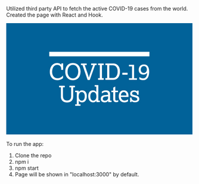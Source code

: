Utilized third party API to fetch the active COVID-19 cases from the world.
Created the page with React and Hook.

![Image description](https://github.com/ShuhaoBai/COVID19-Case-Show-Chart-by-React/blob/master/src/components/img/cb-covid19-updates.jpg)

To run the app:
1. Clone the repo
2. npm i
3. npm start
4. Page will be shown in "localhost:3000" by default.
